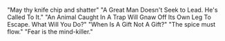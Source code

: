 "May thy knife chip and shatter"
"A Great Man Doesn't Seek to Lead. He's Called To It."
"An Animal Caught In A Trap Will Gnaw Off Its Own Leg To Escape. What Will You Do?"
"When Is A Gift Not A Gift?"
"The spice must flow." 
"Fear is the mind-killer."
